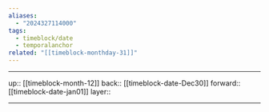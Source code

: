 ```yaml
---
aliases:
  - "2024327114000"
tags:
  - timeblock/date
  - temporalanchor
related: "[[timeblock-monthday-31]]"
---
```




***

up:: [[timeblock-month-12]]
back:: [[timeblock-date-Dec30]]
forward:: [[timeblock-date-jan01]]
layer:: 

***

